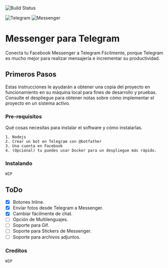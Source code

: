 ![Build Status](https://gitlab.com/AlexR1712/messenger-to-telegram/badges/master/build.svg "CI Status")

![Telegram](http://i.imgur.com/CGGLXFF.png)
![Messenger](http://i.imgur.com/VyvJz33.png)

# Messenger para Telegram

Conecta tu Facebook Messenger a Telegram Fścilmente, porque Telegram es mucho mejor para realizar mensajería e incrementar su productividad.

## Primeros Pasos

Estas instrucciones le ayudarán a obtener una copia del proyecto en funcionamiento en su máquina local para fines de desarrollo y pruebas. Consulte el despliegue para obtener notas sobre cómo implementar el proyecto en un sistema activo.

### Pre-requisitos

Qué cosas necesitas para instalar el software y cómo instalarlas.

```
1. Nodejs
2. Crear un bot en Telegram con @botfather
3. Una cuenta en Facebook
4. (Opcional) tu puedes usar Docker para un despliegue más rápido.
```

### Instalando
``` WIP ```


## ToDo
- [x] Botones Inline.
- [x] Envíar fotos desde Telegram a Messenger.
- [x] Cambiar fácilmente de chat.
- [ ] Opción de Multilenguajes.
- [ ] Soporte para Gif.
- [ ] Soporte para Stickers de Messenger.
- [ ] Soporte para archivos adjuntos.

### Creditos
``` WIP ```
